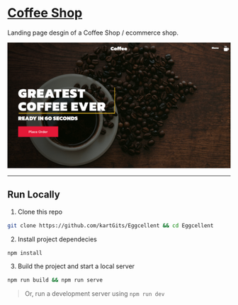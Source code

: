 # [ Coffee Shop ](https://coffee-shop-cd2.pages.dev/)
Landing page desgin of a Coffee Shop / ecommerce shop.

![Coffee Shop SS](https://raw.githubusercontent.com/kartGits/Coffee-Shop/main/src/images/coffee-shop.png)

---
## Run Locally
1. Clone this repo
```bash
git clone https://github.com/kartGits/Eggcellent && cd Eggcellent
```
2. Install project dependecies
```bash
npm install
```
3. Build the project and start a local server
```bash
npm run build && npm run serve
```
> Or, run a development server using `npm run dev`

